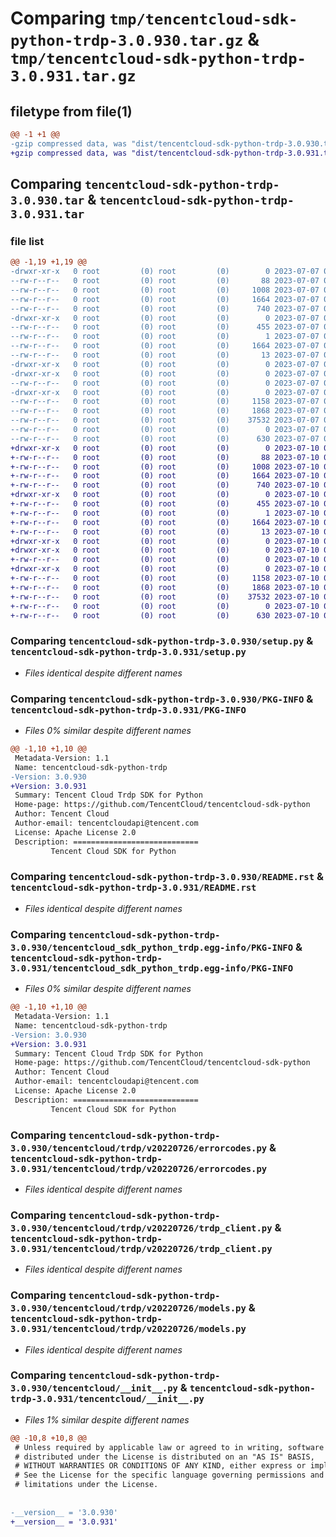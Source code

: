 # Comparing `tmp/tencentcloud-sdk-python-trdp-3.0.930.tar.gz` & `tmp/tencentcloud-sdk-python-trdp-3.0.931.tar.gz`

## filetype from file(1)

```diff
@@ -1 +1 @@
-gzip compressed data, was "dist/tencentcloud-sdk-python-trdp-3.0.930.tar", last modified: Fri Jul  7 00:35:21 2023, max compression
+gzip compressed data, was "dist/tencentcloud-sdk-python-trdp-3.0.931.tar", last modified: Mon Jul 10 00:55:26 2023, max compression
```

## Comparing `tencentcloud-sdk-python-trdp-3.0.930.tar` & `tencentcloud-sdk-python-trdp-3.0.931.tar`

### file list

```diff
@@ -1,19 +1,19 @@
-drwxr-xr-x   0 root         (0) root         (0)        0 2023-07-07 00:35:21.000000 tencentcloud-sdk-python-trdp-3.0.930/
--rw-r--r--   0 root         (0) root         (0)       88 2023-07-07 00:35:21.000000 tencentcloud-sdk-python-trdp-3.0.930/setup.cfg
--rw-r--r--   0 root         (0) root         (0)     1008 2023-07-07 00:35:21.000000 tencentcloud-sdk-python-trdp-3.0.930/setup.py
--rw-r--r--   0 root         (0) root         (0)     1664 2023-07-07 00:35:21.000000 tencentcloud-sdk-python-trdp-3.0.930/PKG-INFO
--rw-r--r--   0 root         (0) root         (0)      740 2023-07-07 00:35:21.000000 tencentcloud-sdk-python-trdp-3.0.930/README.rst
-drwxr-xr-x   0 root         (0) root         (0)        0 2023-07-07 00:35:21.000000 tencentcloud-sdk-python-trdp-3.0.930/tencentcloud_sdk_python_trdp.egg-info/
--rw-r--r--   0 root         (0) root         (0)      455 2023-07-07 00:35:21.000000 tencentcloud-sdk-python-trdp-3.0.930/tencentcloud_sdk_python_trdp.egg-info/SOURCES.txt
--rw-r--r--   0 root         (0) root         (0)        1 2023-07-07 00:35:21.000000 tencentcloud-sdk-python-trdp-3.0.930/tencentcloud_sdk_python_trdp.egg-info/dependency_links.txt
--rw-r--r--   0 root         (0) root         (0)     1664 2023-07-07 00:35:21.000000 tencentcloud-sdk-python-trdp-3.0.930/tencentcloud_sdk_python_trdp.egg-info/PKG-INFO
--rw-r--r--   0 root         (0) root         (0)       13 2023-07-07 00:35:21.000000 tencentcloud-sdk-python-trdp-3.0.930/tencentcloud_sdk_python_trdp.egg-info/top_level.txt
-drwxr-xr-x   0 root         (0) root         (0)        0 2023-07-07 00:35:21.000000 tencentcloud-sdk-python-trdp-3.0.930/tencentcloud/
-drwxr-xr-x   0 root         (0) root         (0)        0 2023-07-07 00:35:21.000000 tencentcloud-sdk-python-trdp-3.0.930/tencentcloud/trdp/
--rw-r--r--   0 root         (0) root         (0)        0 2023-07-07 00:35:21.000000 tencentcloud-sdk-python-trdp-3.0.930/tencentcloud/trdp/__init__.py
-drwxr-xr-x   0 root         (0) root         (0)        0 2023-07-07 00:35:21.000000 tencentcloud-sdk-python-trdp-3.0.930/tencentcloud/trdp/v20220726/
--rw-r--r--   0 root         (0) root         (0)     1158 2023-07-07 00:35:21.000000 tencentcloud-sdk-python-trdp-3.0.930/tencentcloud/trdp/v20220726/errorcodes.py
--rw-r--r--   0 root         (0) root         (0)     1868 2023-07-07 00:35:21.000000 tencentcloud-sdk-python-trdp-3.0.930/tencentcloud/trdp/v20220726/trdp_client.py
--rw-r--r--   0 root         (0) root         (0)    37532 2023-07-07 00:35:21.000000 tencentcloud-sdk-python-trdp-3.0.930/tencentcloud/trdp/v20220726/models.py
--rw-r--r--   0 root         (0) root         (0)        0 2023-07-07 00:35:21.000000 tencentcloud-sdk-python-trdp-3.0.930/tencentcloud/trdp/v20220726/__init__.py
--rw-r--r--   0 root         (0) root         (0)      630 2023-07-07 00:35:21.000000 tencentcloud-sdk-python-trdp-3.0.930/tencentcloud/__init__.py
+drwxr-xr-x   0 root         (0) root         (0)        0 2023-07-10 00:55:26.000000 tencentcloud-sdk-python-trdp-3.0.931/
+-rw-r--r--   0 root         (0) root         (0)       88 2023-07-10 00:55:26.000000 tencentcloud-sdk-python-trdp-3.0.931/setup.cfg
+-rw-r--r--   0 root         (0) root         (0)     1008 2023-07-10 00:55:25.000000 tencentcloud-sdk-python-trdp-3.0.931/setup.py
+-rw-r--r--   0 root         (0) root         (0)     1664 2023-07-10 00:55:26.000000 tencentcloud-sdk-python-trdp-3.0.931/PKG-INFO
+-rw-r--r--   0 root         (0) root         (0)      740 2023-07-10 00:55:25.000000 tencentcloud-sdk-python-trdp-3.0.931/README.rst
+drwxr-xr-x   0 root         (0) root         (0)        0 2023-07-10 00:55:26.000000 tencentcloud-sdk-python-trdp-3.0.931/tencentcloud_sdk_python_trdp.egg-info/
+-rw-r--r--   0 root         (0) root         (0)      455 2023-07-10 00:55:26.000000 tencentcloud-sdk-python-trdp-3.0.931/tencentcloud_sdk_python_trdp.egg-info/SOURCES.txt
+-rw-r--r--   0 root         (0) root         (0)        1 2023-07-10 00:55:26.000000 tencentcloud-sdk-python-trdp-3.0.931/tencentcloud_sdk_python_trdp.egg-info/dependency_links.txt
+-rw-r--r--   0 root         (0) root         (0)     1664 2023-07-10 00:55:26.000000 tencentcloud-sdk-python-trdp-3.0.931/tencentcloud_sdk_python_trdp.egg-info/PKG-INFO
+-rw-r--r--   0 root         (0) root         (0)       13 2023-07-10 00:55:26.000000 tencentcloud-sdk-python-trdp-3.0.931/tencentcloud_sdk_python_trdp.egg-info/top_level.txt
+drwxr-xr-x   0 root         (0) root         (0)        0 2023-07-10 00:55:26.000000 tencentcloud-sdk-python-trdp-3.0.931/tencentcloud/
+drwxr-xr-x   0 root         (0) root         (0)        0 2023-07-10 00:55:26.000000 tencentcloud-sdk-python-trdp-3.0.931/tencentcloud/trdp/
+-rw-r--r--   0 root         (0) root         (0)        0 2023-07-10 00:55:25.000000 tencentcloud-sdk-python-trdp-3.0.931/tencentcloud/trdp/__init__.py
+drwxr-xr-x   0 root         (0) root         (0)        0 2023-07-10 00:55:26.000000 tencentcloud-sdk-python-trdp-3.0.931/tencentcloud/trdp/v20220726/
+-rw-r--r--   0 root         (0) root         (0)     1158 2023-07-10 00:55:25.000000 tencentcloud-sdk-python-trdp-3.0.931/tencentcloud/trdp/v20220726/errorcodes.py
+-rw-r--r--   0 root         (0) root         (0)     1868 2023-07-10 00:55:25.000000 tencentcloud-sdk-python-trdp-3.0.931/tencentcloud/trdp/v20220726/trdp_client.py
+-rw-r--r--   0 root         (0) root         (0)    37532 2023-07-10 00:55:25.000000 tencentcloud-sdk-python-trdp-3.0.931/tencentcloud/trdp/v20220726/models.py
+-rw-r--r--   0 root         (0) root         (0)        0 2023-07-10 00:55:25.000000 tencentcloud-sdk-python-trdp-3.0.931/tencentcloud/trdp/v20220726/__init__.py
+-rw-r--r--   0 root         (0) root         (0)      630 2023-07-10 00:55:25.000000 tencentcloud-sdk-python-trdp-3.0.931/tencentcloud/__init__.py
```

### Comparing `tencentcloud-sdk-python-trdp-3.0.930/setup.py` & `tencentcloud-sdk-python-trdp-3.0.931/setup.py`

 * *Files identical despite different names*

### Comparing `tencentcloud-sdk-python-trdp-3.0.930/PKG-INFO` & `tencentcloud-sdk-python-trdp-3.0.931/PKG-INFO`

 * *Files 0% similar despite different names*

```diff
@@ -1,10 +1,10 @@
 Metadata-Version: 1.1
 Name: tencentcloud-sdk-python-trdp
-Version: 3.0.930
+Version: 3.0.931
 Summary: Tencent Cloud Trdp SDK for Python
 Home-page: https://github.com/TencentCloud/tencentcloud-sdk-python
 Author: Tencent Cloud
 Author-email: tencentcloudapi@tencent.com
 License: Apache License 2.0
 Description: ============================
         Tencent Cloud SDK for Python
```

### Comparing `tencentcloud-sdk-python-trdp-3.0.930/README.rst` & `tencentcloud-sdk-python-trdp-3.0.931/README.rst`

 * *Files identical despite different names*

### Comparing `tencentcloud-sdk-python-trdp-3.0.930/tencentcloud_sdk_python_trdp.egg-info/PKG-INFO` & `tencentcloud-sdk-python-trdp-3.0.931/tencentcloud_sdk_python_trdp.egg-info/PKG-INFO`

 * *Files 0% similar despite different names*

```diff
@@ -1,10 +1,10 @@
 Metadata-Version: 1.1
 Name: tencentcloud-sdk-python-trdp
-Version: 3.0.930
+Version: 3.0.931
 Summary: Tencent Cloud Trdp SDK for Python
 Home-page: https://github.com/TencentCloud/tencentcloud-sdk-python
 Author: Tencent Cloud
 Author-email: tencentcloudapi@tencent.com
 License: Apache License 2.0
 Description: ============================
         Tencent Cloud SDK for Python
```

### Comparing `tencentcloud-sdk-python-trdp-3.0.930/tencentcloud/trdp/v20220726/errorcodes.py` & `tencentcloud-sdk-python-trdp-3.0.931/tencentcloud/trdp/v20220726/errorcodes.py`

 * *Files identical despite different names*

### Comparing `tencentcloud-sdk-python-trdp-3.0.930/tencentcloud/trdp/v20220726/trdp_client.py` & `tencentcloud-sdk-python-trdp-3.0.931/tencentcloud/trdp/v20220726/trdp_client.py`

 * *Files identical despite different names*

### Comparing `tencentcloud-sdk-python-trdp-3.0.930/tencentcloud/trdp/v20220726/models.py` & `tencentcloud-sdk-python-trdp-3.0.931/tencentcloud/trdp/v20220726/models.py`

 * *Files identical despite different names*

### Comparing `tencentcloud-sdk-python-trdp-3.0.930/tencentcloud/__init__.py` & `tencentcloud-sdk-python-trdp-3.0.931/tencentcloud/__init__.py`

 * *Files 1% similar despite different names*

```diff
@@ -10,8 +10,8 @@
 # Unless required by applicable law or agreed to in writing, software
 # distributed under the License is distributed on an "AS IS" BASIS,
 # WITHOUT WARRANTIES OR CONDITIONS OF ANY KIND, either express or implied.
 # See the License for the specific language governing permissions and
 # limitations under the License.
 
 
-__version__ = '3.0.930'
+__version__ = '3.0.931'
```

